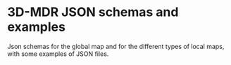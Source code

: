 # 3D-MDR JSON schemas and examples
Json schemas for the global map and for the different types of local maps, with some examples of JSON files.
